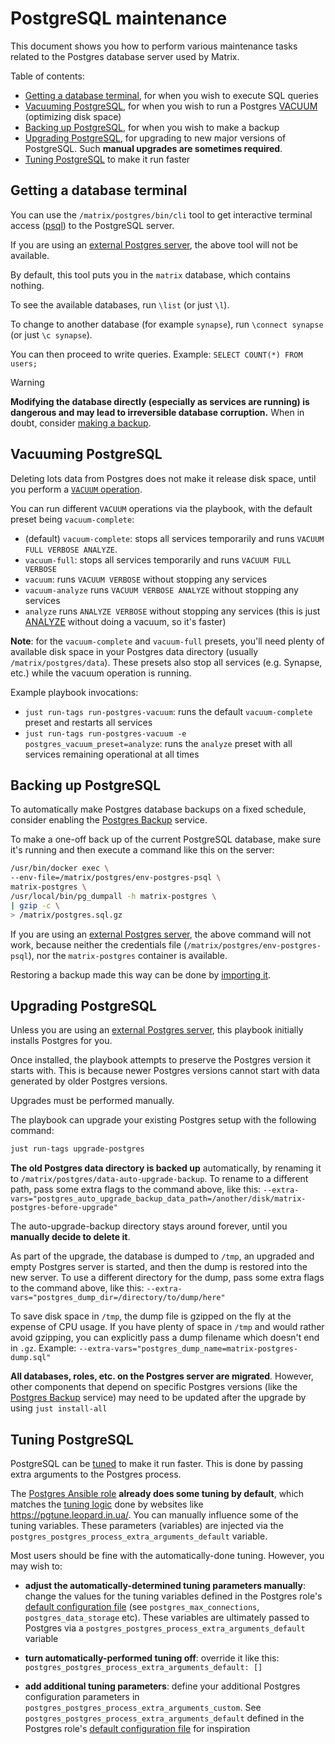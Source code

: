 <!--
SPDX-FileCopyrightText: 2019 - 2024 Slavi Pantaleev
SPDX-FileCopyrightText: 2020 - 2021 Aaron Raimist
SPDX-FileCopyrightText: 2020 Hardy Erlinger
SPDX-FileCopyrightText: 2021 - 2024 MDAD project contributors
SPDX-FileCopyrightText: 2021 Marc Leuser
SPDX-FileCopyrightText: 2024 - 2025 Suguru Hirahara
SPDX-FileCopyrightText: 2024 Kim Brose

SPDX-License-Identifier: AGPL-3.0-or-later
-->

# PostgreSQL maintenance

This document shows you how to perform various maintenance tasks related to the Postgres database server used by Matrix.

Table of contents:
- [Getting a database terminal](#getting-a-database-terminal), for when you wish to execute SQL queries
- [Vacuuming PostgreSQL](#vacuuming-postgresql), for when you wish to run a Postgres [VACUUM](https://www.postgresql.org/docs/current/sql-vacuum.html) (optimizing disk space)
- [Backing up PostgreSQL](#backing-up-postgresql), for when you wish to make a backup
- [Upgrading PostgreSQL](#upgrading-postgresql), for upgrading to new major versions of PostgreSQL. Such **manual upgrades are sometimes required**.
- [Tuning PostgreSQL](#tuning-postgresql) to make it run faster

## Getting a database terminal

You can use the `/matrix/postgres/bin/cli` tool to get interactive terminal access ([psql](https://www.postgresql.org/docs/current/app-psql.html)) to the PostgreSQL server.

If you are using an [external Postgres server](configuring-playbook-external-postgres.md), the above tool will not be available.

By default, this tool puts you in the `matrix` database, which contains nothing.

To see the available databases, run `\list` (or just `\l`).

To change to another database (for example `synapse`), run `\connect synapse` (or just `\c synapse`).

You can then proceed to write queries. Example: `SELECT COUNT(*) FROM users;`

> [!WARNING]
> **Modifying the database directly (especially as services are running) is dangerous and may lead to irreversible database corruption.** When in doubt, consider [making a backup](#backing-up-postgresql).

## Vacuuming PostgreSQL

Deleting lots data from Postgres does not make it release disk space, until you perform a [`VACUUM` operation](https://www.postgresql.org/docs/current/sql-vacuum.html).

You can run different `VACUUM` operations via the playbook, with the default preset being `vacuum-complete`:

- (default) `vacuum-complete`: stops all services temporarily and runs `VACUUM FULL VERBOSE ANALYZE`.
- `vacuum-full`: stops all services temporarily and runs `VACUUM FULL VERBOSE`
- `vacuum`: runs `VACUUM VERBOSE` without stopping any services
- `vacuum-analyze` runs `VACUUM VERBOSE ANALYZE` without stopping any services
- `analyze` runs `ANALYZE VERBOSE` without stopping any services (this is just [ANALYZE](https://www.postgresql.org/docs/current/sql-analyze.html) without doing a vacuum, so it's faster)

**Note**: for the `vacuum-complete` and `vacuum-full` presets, you'll need plenty of available disk space in your Postgres data directory (usually `/matrix/postgres/data`). These presets also stop all services (e.g. Synapse, etc.) while the vacuum operation is running.

Example playbook invocations:

- `just run-tags run-postgres-vacuum`: runs the default `vacuum-complete` preset and restarts all services
- `just run-tags run-postgres-vacuum -e postgres_vacuum_preset=analyze`: runs the `analyze` preset with all services remaining operational at all times

## Backing up PostgreSQL

To automatically make Postgres database backups on a fixed schedule, consider enabling the [Postgres Backup](configuring-playbook-postgres-backup.md) service.

To make a one-off back up of the current PostgreSQL database, make sure it's running and then execute a command like this on the server:

```sh
/usr/bin/docker exec \
--env-file=/matrix/postgres/env-postgres-psql \
matrix-postgres \
/usr/local/bin/pg_dumpall -h matrix-postgres \
| gzip -c \
> /matrix/postgres.sql.gz
```

If you are using an [external Postgres server](configuring-playbook-external-postgres.md), the above command will not work, because neither the credentials file (`/matrix/postgres/env-postgres-psql`), nor the `matrix-postgres` container is available.

Restoring a backup made this way can be done by [importing it](importing-postgres.md).

## Upgrading PostgreSQL

Unless you are using an [external Postgres server](configuring-playbook-external-postgres.md), this playbook initially installs Postgres for you.

Once installed, the playbook attempts to preserve the Postgres version it starts with. This is because newer Postgres versions cannot start with data generated by older Postgres versions.

Upgrades must be performed manually.

The playbook can upgrade your existing Postgres setup with the following command:

```sh
just run-tags upgrade-postgres
```

**The old Postgres data directory is backed up** automatically, by renaming it to `/matrix/postgres/data-auto-upgrade-backup`. To rename to a different path, pass some extra flags to the command above, like this: `--extra-vars="postgres_auto_upgrade_backup_data_path=/another/disk/matrix-postgres-before-upgrade"`

The auto-upgrade-backup directory stays around forever, until you **manually decide to delete it**.

As part of the upgrade, the database is dumped to `/tmp`, an upgraded and empty Postgres server is started, and then the dump is restored into the new server. To use a different directory for the dump, pass some extra flags to the command above, like this: `--extra-vars="postgres_dump_dir=/directory/to/dump/here"`

To save disk space in `/tmp`, the dump file is gzipped on the fly at the expense of CPU usage. If you have plenty of space in `/tmp` and would rather avoid gzipping, you can explicitly pass a dump filename which doesn't end in `.gz`. Example: `--extra-vars="postgres_dump_name=matrix-postgres-dump.sql"`

**All databases, roles, etc. on the Postgres server are migrated**. However, other components that depend on specific Postgres versions (like the [Postgres Backup](configuring-playbook-postgres-backup.md) service) may need to be updated after the upgrade by using `just install-all`

## Tuning PostgreSQL

PostgreSQL can be [tuned](https://wiki.postgresql.org/wiki/Tuning_Your_PostgreSQL_Server) to make it run faster. This is done by passing extra arguments to the Postgres process.

The [Postgres Ansible role](https://github.com/mother-of-all-self-hosting/ansible-role-postgres) **already does some tuning by default**, which matches the [tuning logic](https://github.com/le0pard/pgtune/blob/master/src/features/configuration/configurationSlice.js) done by websites like https://pgtune.leopard.in.ua/. You can manually influence some of the tuning variables. These parameters (variables) are injected via the `postgres_postgres_process_extra_arguments_default` variable.

Most users should be fine with the automatically-done tuning. However, you may wish to:

- **adjust the automatically-determined tuning parameters manually**: change the values for the tuning variables defined in the Postgres role's [default configuration file](https://github.com/mother-of-all-self-hosting/ansible-role-postgres/blob/main/defaults/main.yml) (see `postgres_max_connections`, `postgres_data_storage` etc). These variables are ultimately passed to Postgres via a `postgres_postgres_process_extra_arguments_default` variable

- **turn automatically-performed tuning off**: override it like this: `postgres_postgres_process_extra_arguments_default: []`

- **add additional tuning parameters**: define your additional Postgres configuration parameters in `postgres_postgres_process_extra_arguments_custom`. See `postgres_postgres_process_extra_arguments_default` defined in the Postgres role's [default configuration file](https://github.com/mother-of-all-self-hosting/ansible-role-postgres/blob/main/defaults/main.yml) for inspiration
